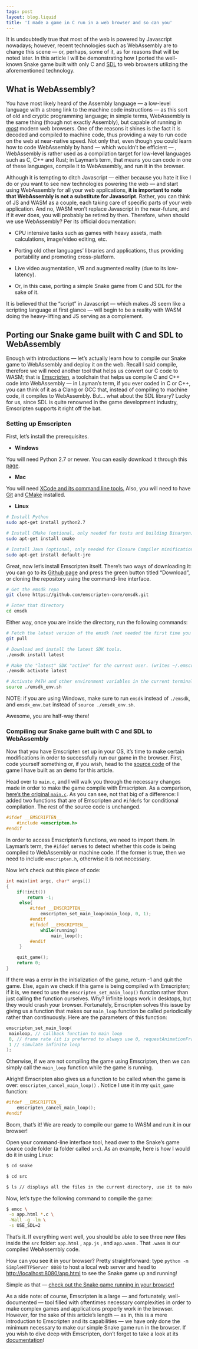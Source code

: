 ```yaml
---
tags: post
layout: blog.liquid
title: 'I made a game in C run in a web browser and so can you'
---
```


It is undoubtedly true that most of the web is powered by Javascript nowadays; however, recent technologies such as WebAssembly are to change this scene — or, perhaps, some of it, as for reasons that will be noted later. In this article I will be demonstrating how I ported the well-known Snake game built with only C and [SDL](https://www.libsdl.org/index.php) to web browsers utilizing the aforementioned technology.

## What is WebAssembly?

You have most likely heard of the Assembly language — a low-level language with a strong link to the machine code instructions — as this sort of old and cryptic programming language; in simple terms, WebAssembly is the same thing (though not exactly Assembly), but capable of running in [_most_](https://caniuse.com/#feat=wasm) modern web browsers. One of the reasons it shines is the fact it is decoded and compiled to machine code, thus providing a way to run code on the web at near-native speed. Not only that, even though you could learn how to code WebAssembly by hand — which wouldn’t be efficient — , WebAssembly is rather used as a compilation target for low-level languages such as C, C++ and Rust; in Layman’s term, that means you can code in one of these languages, compile it to WebAssembly, and run it in the browser.

Although it is tempting to ditch Javascript — either because you hate it like I do or you want to see new technologies powering the web — and start using WebAssembly for all your web applications, **it is important to note that WebAssembly is not a substitute for Javascript**. Rather, you can think of JS and WASM as a couple, each taking care of specific parts of your web application. And no, WASM won’t replace Javascript in the near-future, and if it ever does, you will probably be retired by then. Therefore, when should we use WebAssembly? Per its official documentation:

- CPU intensive tasks such as games with heavy assets, math calculations, image/video editing, etc.

- Porting old other languages’ libraries and applications, thus providing portability and promoting cross-platform.

- Live video augmentation, VR and augmented reality (due to its low-latency).

- Or, in this case, porting a simple Snake game from C and SDL for the sake of it.

It is believed that the “script” in Javascript — which makes JS seem like a scripting language at first glance — will begin to be a reality with WASM doing the heavy-lifting and JS serving as a complement.

## Porting our Snake game built with C and SDL to WebAssembly

Enough with introductions — let’s actually learn how to compile our Snake game to WebAssembly and deploy it on the web. Recall I said compile, therefore we will need another tool that helps us convert our C code to WASM; that is [Emscripten](https://emscripten.org/), a toolchain that helps us compile C and C++ code into WebAssembly — in Layman’s term, if you ever coded in C or C++, you can think of it as a Clang or GCC that, instead of compiling to machine code, it compiles to WebAssembly. But… what about the SDL library? Lucky for us, since SDL is quite renowned in the game development industry, Emscripten supports it right off the bat.

### Setting up Emscripten

First, let’s install the prerequisites.

- **Windows**

You will need Python 2.7 or newer. You can easily download it through this [page](https://www.python.org/downloads/windows/).

- **Mac**

You will need [XCode and its command line tools.](https://superuser.com/questions/455214/where-is-svn-on-os-x-mountain-lion) Also, you will need to have [Git](https://git-scm.com/download/mac) and [CMake](https://cmake.org/install/) installed.

- **Linux**

```bash
# Install Python
sudo apt-get install python2.7

# Install CMake (optional, only needed for tests and building Binaryen)
sudo apt-get install cmake

# Install Java (optional, only needed for Closure Compiler minification)
sudo apt-get install default-jre
```

Great, now let’s install Emscripten itself. There’s two ways of downloading it: you can go to its [Github page](https://github.com/emscripten-core/emsdk) and press the green button titled “Download”, or cloning the repository using the command-line interface.

```bash
# Get the emsdk repo
git clone https://github.com/emscripten-core/emsdk.git

# Enter that directory
cd emsdk
```

Either way, once you are inside the directory, run the following commands:

```bash
# Fetch the latest version of the emsdk (not needed the first time you clone)
git pull

# Download and install the latest SDK tools.
./emsdk install latest

# Make the "latest" SDK "active" for the current user. (writes ~/.emscripten file)
./emsdk activate latest

# Activate PATH and other environment variables in the current terminal
source ./emsdk_env.sh
```

NOTE: if you are using Windows, make sure to run `emsdk` instead of `./emsdk`, and `emsdk_env.bat` instead of `source ./emsdk_env.sh`.

Awesome, you are half-way there!

### Compiling our Snake game built with C and SDL to WebAssembly

Now that you have Emscripten set up in your OS, it’s time to make certain modifications in order to successfully run our game in the browser. First, code yourself something or, if you wish, head to the [source code](https://github.com/kibebr/sdl-to-wasm-games/tree/master/snake/src) of the game I have built as an demo for this article.

Head over to `main.c`, and I will walk you through the necessary changes made in order to make the game compile with Emscripten. As a comparison, [here’s the original `main.c`](https://gist.github.com/kibebr/d046c3977d783dbbd4d83616826e743c). As you can see, not that big of a difference: I added two functions that are of Emscripten and `#ifdef`s for conditional compilation. The rest of the source code is unchanged.

```c
#ifdef __EMSCRIPTEN__
    #include <emscripten.h>
#endif
```

In order to access Emscripten’s functions, we need to import them. In Layman’s term, the `#ifdef` serves to detect whether this code is being compiled to WebAssembly or machine code. If the former is true, then we need to include `emscripten.h`, otherwise it is not necessary.

Now let’s check out this piece of code:

```c
int main(int argc, char* args[])
{
    if(!init())
        return -1;
     else{
         #ifdef __EMSCRIPTEN__
             emscripten_set_main_loop(main_loop, 0, 1);
         #endif
         #ifndef __EMSCRIPTEN__
             while(running)
                 main_loop();
         #endif
     }

    quit_game();
    return 0;
}
```

If there was a error in the initialization of the game, return -1 and quit the game. Else, again we check if this game is being compiled with Emscripten; if it is, we need to use the `emscripten_set_main_loop()` function rather than just calling the function ourselves. Why? Infinite loops work in desktops, but they would crash your browser. Fortunately, Emscripten solves this issue by giving us a function that makes our `main_loop` function be called periodically rather than continuously. Here are the parameters of this function:

```c
emscripten_set_main_loop(
 mainloop, // callback function to main loop
 0, // frame rate (it is preferred to always use 0, requestAnimationFrame() will be used, making the animation smoother)
 1 // simulate infinite loop
);
```

Otherwise, if we are not compiling the game using Emscripten, then we can simply call the `main_loop` function while the game is running.

Alright! Emscripten also gives us a function to be called when the game is over: `emscripten_cancel_main_loop()` . Notice I use it in my `quit_game` function:

```c
#ifdef __EMSCRIPTEN__
    emscripten_cancel_main_loop();
#endif
```

Boom, that’s it! We are ready to compile our game to WASM and run it in our browser!

Open your command-line interface tool, head over to the Snake’s game source code folder (a folder called `src`). As an example, here is how I would do it in using Linux:

```bash
$ cd snake

$ cd src

$ ls // displays all the files in the current directory, use it to make sure you are in the correct one
```

Now, let’s type the following command to compile the game:

```bash
$ emcc \
 -o app.html *.c \
 -Wall -g -lm \
 -s USE_SDL=2
```

That’s it. If everything went well, you should be able to see three new files inside the `src` folder: `app.html` , `app.js` , and `app.wasm` . That `.wasm` is our compiled WebAssembly code.

How can you see it in your browser? Pretty straightforward: type `python -m SimpleHTTPServer 8080` to host a local web server and head to [http://localhost:8080/app.html](http://localhost:8080/hello.html) to see the Snake game up and running!

Simple as that — [check out the Snake game running in your browser!](https://kibebr.github.io/sdl-to-wasm-games/)

As a side note: of course, Emscripten is a large — and fortunately, well-documented — tool filled with oftentimes necessary complexities in order to make complex games and applications properly work in the browser. However, for the sake of this article’s length — as in, this is a mere introduction to Emscripten and its capabilities — we have only done the minimum necessary to make our simple Snake game run in the browser. If you wish to dive deep with Emscripten, don’t forget to take a look at its [documentation](https://emscripten.org/docs/)!


